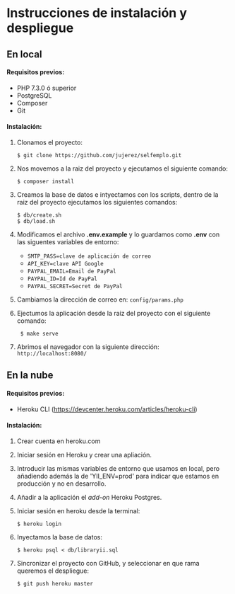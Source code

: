 # Instrucciones de instalación y despliegue

## En local

#### Requisitos previos:
* PHP 7.3.0 ó superior
* PostgreSQL
* Composer
* Git

#### Instalación:
1. Clonamos el proyecto:
   
   ```
   $ git clone https://github.com/jujerez/selfemplo.git
   ``` 
2. Nos movemos a la raiz del proyecto y ejecutamos el siguiente comando:

    ```
    $ composer install
    ```

3. Creamos la base de datos e intyectamos con los scripts, dentro de la raiz del proyecto ejecutamos los siguientes comandos:

    ```
    $ db/create.sh
    $ db/load.sh
    ```
4. Modificamos el archivo **.env.example** y lo guardamos como **.env** con las siguentes variables de entorno:
    * `SMTP_PASS=clave de aplicación de correo`
    * `API_KEY=clave API Google`
    * `PAYPAL_EMAIL=Email de PayPal`    
    * `PAYPAL_ID=Id de PayPal`
    * `PAYPAL_SECRET=Secret de PayPal`
5. Cambiamos la dirección de correo en:
`config/params.php`

5. Ejectumos la aplicación desde la raiz del proyecto con el siguiente comando:

    ```
     $ make serve
    ```
6. Abrimos el navegador con la siguiente dirección:
`http://localhost:8080/`



## En la nube

#### Requisitos previos:

* Heroku CLI (https://devcenter.heroku.com/articles/heroku-cli)

#### Instalación:

1. Crear cuenta en heroku.com

2. Iniciar sesión en Heroku y crear una apliación.

3. Introducir las mismas variables de entorno que usamos en local, pero añadiendo además la de 'YII_ENV=prod' para indicar que estamos en producción y no en desarrollo.

4. Añadir a la aplicación el *add-on* Heroku Postgres.

5. Iniciar sesión en heroku desde la terminal:

    ```
    $ heroku login
    ```

6. Inyectamos la base de datos:

    ```
    $ heroku psql < db/libraryii.sql
    ```

7. Sincronizar el proyecto con GitHub, y seleccionar en que rama queremos el despliegue:

    ```
    $ git push heroku master
    ```

